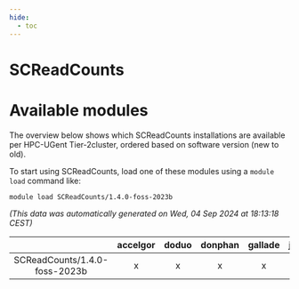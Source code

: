 ```yaml
---
hide:
  - toc
---
```


SCReadCounts
============

# Available modules


The overview below shows which SCReadCounts installations are available per HPC-UGent Tier-2cluster, ordered based on software version (new to old).

To start using SCReadCounts, load one of these modules using a `module load` command like:

```shell
module load SCReadCounts/1.4.0-foss-2023b
```

*(This data was automatically generated on Wed, 04 Sep 2024 at 18:13:18 CEST)*  

| |accelgor|doduo|donphan|gallade|joltik|shinx|skitty|
| :---: | :---: | :---: | :---: | :---: | :---: | :---: | :---: |
|SCReadCounts/1.4.0-foss-2023b|x|x|x|x|x|x|x|
